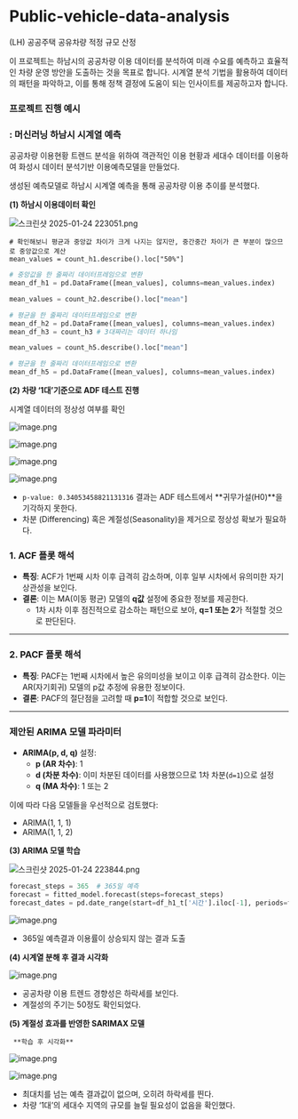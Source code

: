 # Public-vehicle-data-analysis
(LH) 공공주택 공유차량   적정 규모 산정

이 프로젝트는 하남시의 공공차량 이용 데이터를 분석하여 미래 수요를 예측하고 효율적인 차량 운영 방안을 도출하는 것을 목표로 합니다. 
시계열 분석 기법을 활용하여 데이터의 패턴을 파악하고, 이를 통해 정책 결정에 도움이 되는 인사이트를 제공하고자 합니다.

### 프로젝트 진행 예시

### : 머신러닝 하남시 시계열 예측

공공차량 이용현황 트렌드 분석을 위하여 객관적인 이용 현황과 세대수 데이터를 이용하여 화성시 데이터 분석기반 이용예측모델을 만들었다.

생성된 예측모델로 하남시 시계열 예측을 통해 공공차량 이용 추이를 분석했다.

**(1) 하남시 이용데이터 확인**  

![스크린샷 2025-01-24 223051.png](https://prod-files-secure.s3.us-west-2.amazonaws.com/29c3299b-4ca4-4ffa-8e0e-9bf3bbf3abd2/c53de93c-e65a-45bb-b955-e69b08e79e9d/%EC%8A%A4%ED%81%AC%EB%A6%B0%EC%83%B7_2025-01-24_223051.png)

```
# 확인해보니 평균과 중앙값 차이가 크게 나지는 않지만, 중간중간 차이가 큰 부분이 많으므로 중앙값으로 계산
mean_values = count_h1.describe().loc["50%"]
```

```python
# 중앙값을 한 줄짜리 데이터프레임으로 변환
mean_df_h1 = pd.DataFrame([mean_values], columns=mean_values.index)
```

```python
mean_values = count_h2.describe().loc["mean"]

# 평균을 한 줄짜리 데이터프레임으로 변환
mean_df_h2 = pd.DataFrame([mean_values], columns=mean_values.index)
mean_df_h3 = count_h3 # 3대짜리는 데이터 하나임

mean_values = count_h5.describe().loc["mean"]

# 평균을 한 줄짜리 데이터프레임으로 변환
mean_df_h5 = pd.DataFrame([mean_values], columns=mean_values.index)
```

**(2) 차량 ‘1대’기준으로 ADF 테스트 진행**

시계열 데이터의 정상성 여부를 확인

![image.png](https://prod-files-secure.s3.us-west-2.amazonaws.com/29c3299b-4ca4-4ffa-8e0e-9bf3bbf3abd2/afb3d551-d7f8-49d1-b5ae-7e4c1c8cc224/image.png)

![image.png](https://prod-files-secure.s3.us-west-2.amazonaws.com/29c3299b-4ca4-4ffa-8e0e-9bf3bbf3abd2/532ed200-177c-47af-89b8-589a623c0724/image.png)

![image.png](https://prod-files-secure.s3.us-west-2.amazonaws.com/29c3299b-4ca4-4ffa-8e0e-9bf3bbf3abd2/acf18549-d04d-4d96-a849-164919b6cdc0/image.png)

![image.png](https://prod-files-secure.s3.us-west-2.amazonaws.com/29c3299b-4ca4-4ffa-8e0e-9bf3bbf3abd2/3bfe329b-aada-49e6-9402-e4ab72923651/image.png)

- `p-value: 0.34053458821131316` 결과는 ADF 테스트에서 **귀무가설(H0)**을 기각하지 못한다.
- 차분 (Differencing) 혹은 계절성(Seasonality)을 제거으로 정상성 확보가 필요하다.

### **1. ACF 플롯 해석**

- **특징**: ACF가 1번째 시차 이후 급격히 감소하며, 이후 일부 시차에서 유의미한 자기상관성을 보인다.
- **결론**: 이는 MA(이동 평균) 모델의 **q값** 설정에 중요한 정보를 제공한다.
    - 1차 시차 이후 점진적으로 감소하는 패턴으로 보아, **q=1 또는 2**가 적절할 것으로 판단된다.

---

### **2. PACF 플롯 해석**

- **특징**: PACF는 1번째 시차에서 높은 유의미성을 보이고 이후 급격히 감소한다. 이는 AR(자기회귀) 모델의 p값 추정에 유용한 정보이다.
- **결론**: PACF의 절단점을 고려할 때 **p=1**이 적합할 것으로 보인다.

---

### **제안된 ARIMA 모델 파라미터**

- **ARIMA(p, d, q)** 설정:
    - **p (AR 차수)**: 1
    - **d (차분 차수)**: 이미 차분된 데이터를 사용했으므로 1차 차분(`d=1`)으로 설정
    - **q (MA 차수)**: 1 또는 2

이에 따라 다음 모델들을 우선적으로 검토했다:

- ARIMA(1, 1, 1)
- ARIMA(1, 1, 2)

**(3) ARIMA 모델 학습**

![스크린샷 2025-01-24 223844.png](https://prod-files-secure.s3.us-west-2.amazonaws.com/29c3299b-4ca4-4ffa-8e0e-9bf3bbf3abd2/61b3c8d0-f658-4d2f-95ad-cd80fef60238/%EC%8A%A4%ED%81%AC%EB%A6%B0%EC%83%B7_2025-01-24_223844.png)

```python
forecast_steps = 365  # 365일 예측
forecast = fitted_model.forecast(steps=forecast_steps)
forecast_dates = pd.date_range(start=df_h1_t['시간'].iloc[-1], periods=forecast_steps + 1, freq='D')[1:]
```

![image.png](https://prod-files-secure.s3.us-west-2.amazonaws.com/29c3299b-4ca4-4ffa-8e0e-9bf3bbf3abd2/f78c0c91-5aa7-4428-a9f9-4780dfbbc2e5/image.png)

- 365일 예측결과 이용률이 상승되지 않는 결과 도출

**(4) 시계열 분해 후 결과 시각화**

![image.png](https://prod-files-secure.s3.us-west-2.amazonaws.com/29c3299b-4ca4-4ffa-8e0e-9bf3bbf3abd2/cb2a0e01-2ebb-4e94-afe5-7be7489373e3/image.png)

- 공공차량 이용 트렌드 경향성은 하락세를 보인다.
- 계절성의 주기는 50정도 확인되었다.

**(5) 계절성 효과를 반영한 SARIMAX 모델** 

     **학습 후 시각화**

![image.png](https://prod-files-secure.s3.us-west-2.amazonaws.com/29c3299b-4ca4-4ffa-8e0e-9bf3bbf3abd2/a8c7d54b-7f68-4783-aca6-145ab4239bdd/image.png)

![image.png](https://prod-files-secure.s3.us-west-2.amazonaws.com/29c3299b-4ca4-4ffa-8e0e-9bf3bbf3abd2/c1000a71-e4fc-4849-a84e-cf3af81a7adf/image.png)

- 최대치를 넘는 예측 결과값이 없으며, 오히려 하락세를 띈다.
- 차량 ‘1대’의 세대수 지역의 규모를 늘릴 필요성이 없음을 확인했다.
